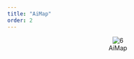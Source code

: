 ```yaml
---
title: "AiMap"
order: 2
---
```





<center><img src="/res/images/aieda/aimap.png" alt="6" style="zoom:100%;"/></center>
<center>AiMap</center>
